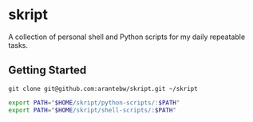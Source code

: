 # skript

A collection of personal shell and Python scripts for my daily repeatable
tasks.

## Getting Started

```console
git clone git@github.com:arantebw/skript.git ~/skript
```

```bash
export PATH="$HOME/skript/python-scripts/:$PATH"
export PATH="$HOME/skript/shell-scripts/:$PATH"
```
